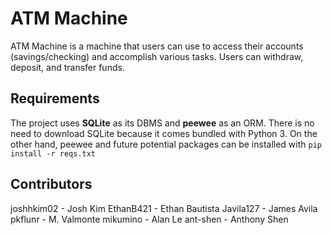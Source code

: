 # ATM Machine

ATM Machine is a machine that users can use to access their accounts (savings/checking) and accomplish various tasks. Users can withdraw, deposit, and transfer funds.

## Requirements

The project uses **SQLite** as its DBMS and **peewee** as an ORM. There is no need to download SQLite because it comes bundled with Python 3. On the other hand, peewee and future potential packages can be installed with
```pip install -r reqs.txt```

## Contributors

joshhkim02  -   Josh Kim
EthanB421   -   Ethan Bautista
Javila127   -   James Avila
pkflunr     -   M. Valmonte
mikumino    -   Alan Le
ant-shen    -   Anthony Shen
